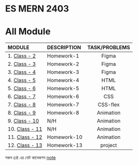 # ES MERN 2403

# All Module

| MODULE                     | DESCRIPTION | TASK/PROBLEMS |
| :------------------------- | :---------- | :-----------: |
| 1. [Class - 2](class-2)    | Homework-1  |     Figma     |
| 2. [Class - 3](class-3)    | Homework-2  |     Figma     |
| 3. [Class - 4](class-4)    | Homework-3  |     Figma     |
| 4. [Class - 5](class-5)    | Homework-4  |     HTML      |
| 5. [Class - 6](class-6)    | Homework-5  |     HTML      |
| 6. [Class - 7](class-7)    | Homework-6  |      CSS      |
| 7. [Class - 8](class-8)    | Homework-7  |   CSS-flex    |
| 8. [Class - 9](class-9)    | Homework-8  |   Animation   |
| 9. [Class - 10](class-10)  | N/H         |   Animation   |
| 10. [Class - 11](class-11) | N/H         |   Animation   |
| 11. [Class - 12](class-12) | Homework-10 |   Animation   |
| 12. [Class - 13](class-13) | Homework-13 |    project    |

সকল cit এর নোট কালেকশন [note](https://github.com/mejbaulmubin786/MyNotes/tree/main/MERN-CIT-NOTE)
